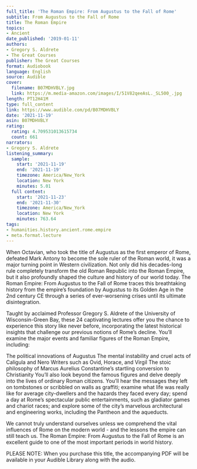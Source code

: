 ```yaml
---
full_title: 'The Roman Empire: From Augustus to the Fall of Rome'
subtitle: From Augustus to the Fall of Rome
title: The Roman Empire
topics:
- Ancient
date_published: '2019-01-11'
authors:
- Gregory S. Aldrete
- The Great Courses
publisher: The Great Courses
format: Audiobook
language: English
source: Audible
cover:
  filename: B07MDHVBLY.jpg
  link: https://m.media-amazon.com/images/I/51V82qeeAsL._SL500_.jpg
length: PT12H41M
type: full_content
link: https://www.audible.com/pd/B07MDHVBLY
date: '2021-11-19'
asin: B07MDHVBLY
rating:
  rating: 4.709531013615734
  count: 661
narrators:
- Gregory S. Aldrete
listening_summary:
  sample:
    start: '2021-11-19'
    end: '2021-11-19'
    timezone: America/New_York
    location: New York
    minutes: 5.01
  full content:
    start: '2021-11-23'
    end: '2021-11-30'
    timezone: America/New_York
    location: New York
    minutes: 763.64
tags:
- humanities.history.ancient.rome.empire
- meta.format.lecture
---
```

When Octavian, who took the title of Augustus as the first emperor of Rome, defeated Mark Antony to become the sole ruler of the Roman world, it was a major turning point in Western civilization. Not only did his decades-long rule completely transform the old Roman Republic into the Roman Empire, but it also profoundly shaped the culture and history of our world today. The Roman Empire: From Augustus to the Fall of Rome traces this breathtaking history from the empire’s foundation by Augustus to its Golden Age in the 2nd century CE through a series of ever-worsening crises until its ultimate disintegration.

Taught by acclaimed Professor Gregory S. Aldrete of the University of Wisconsin-Green Bay, these 24 captivating lectures offer you the chance to experience this story like never before, incorporating the latest historical insights that challenge our previous notions of Rome’s decline. You’ll examine the major events and familiar figures of the Roman Empire, including:



The political innovations of Augustus The mental instability and cruel acts of Caligula and Nero Writers such as Ovid, Horace, and Virgil The stoic philosophy of Marcus Aurelius Constantine’s startling conversion to Christianity You’ll also look beyond the famous figures and delve deeply into the lives of ordinary Roman citizens. You’ll hear the messages they left on tombstones or scribbled on walls as graffiti; examine what life was really like for average city-dwellers and the hazards they faced every day; spend a day at Rome’s spectacular public entertainments, such as gladiator games and chariot races; and explore some of the city’s marvelous architectural and engineering works, including the Pantheon and the aqueducts.

We cannot truly understand ourselves unless we comprehend the vital influences of Rome on the modern world - and the lessons the empire can still teach us. The Roman Empire: From Augustus to the Fall of Rome is an excellent guide to one of the most important periods in world history.

PLEASE NOTE: When you purchase this title, the accompanying PDF will be available in your Audible Library along with the audio.


